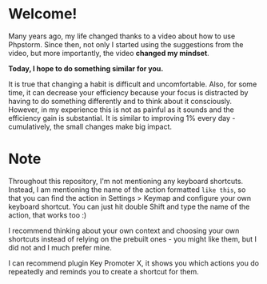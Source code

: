 # Welcome!

Many years ago, my life changed thanks to a video about how to use Phpstorm. Since then, not only I started using the suggestions from the video, but more importantly, the video **changed my mindset**. 

**Today, I hope to do something similar for you.**

It is true that changing a habit is difficult and uncomfortable. Also, for some time, it can decrease your efficiency because your focus is distracted by having to do something differently and to think about it consciously. However, in my experience this is not as painful as it sounds and the efficiency gain is substantial. It is similar to improving 1% every day - cumulatively, the small changes make big impact.

# Note

Throughout this repository, I'm not mentioning any keyboard shortcuts. Instead, I am mentioning the name of the action formatted `like this`, so that you can find the action in Settings > Keymap and configure your own keyboard shortcut.
You can just hit double Shift and type the name of the action, that works too :) 

I recommend thinking about your own context and choosing your own shortcuts instead of relying on the prebuilt ones - you might like them, but I did not and I much prefer mine.

I can recommend plugin Key Promoter X, it shows you which actions you do repeatedly and reminds you to create a shortcut for them.
